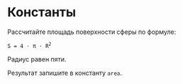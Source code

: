 # Константы

Рассчитайте площадь поверхности сферы по формуле:

<code>S&nbsp;=&nbsp;4&nbsp;⋅&nbsp;&pi;&nbsp;⋅&nbsp;R<sup>2</sup></code>

Радиус равен пяти.

Результат запишите в константу <code>area</code>.
